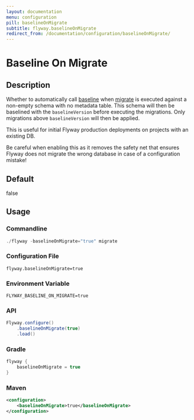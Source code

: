 ```yaml
---
layout: documentation
menu: configuration
pill: baselineOnMigrate
subtitle: flyway.baselineOnMigrate
redirect_from: /documentation/configuration/baselineOnMigrate/
---
```


# Baseline On Migrate

## Description
Whether to automatically call [baseline](/documentation/command/baseline) when [migrate](/documentation/command/migrate) is executed against a non-empty schema with no metadata table. This schema will then be baselined with the `baselineVersion` before executing the migrations. Only migrations above `baselineVersion` will then be applied.

This is useful for initial Flyway production deployments on projects with an existing DB.

Be careful when enabling this as it removes the safety net that ensures Flyway does not migrate the wrong database in case of a configuration mistake!

## Default
false

## Usage

### Commandline
```powershell
./flyway -baselineOnMigrate="true" migrate
```

### Configuration File
```properties
flyway.baselineOnMigrate=true
```

### Environment Variable
```properties
FLYWAY_BASELINE_ON_MIGRATE=true
```

### API
```java
Flyway.configure()
    .baselineOnMigrate(true)
    .load()
```

### Gradle
```groovy
flyway {
    baselineOnMigrate = true
}
```

### Maven
```xml
<configuration>
    <baselineOnMigrate>true</baselineOnMigrate>
</configuration>
```
